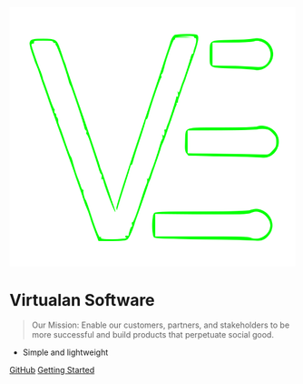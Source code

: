 ![logo](_media/icon.svg)

# Virtualan Software 

> Our Mission: Enable our customers, partners, and stakeholders to be more successful and build products that perpetuate social good.

- Simple and lightweight

[GitHub](https://github.com/virtualansoftware)
[Getting Started](#virtualan)
